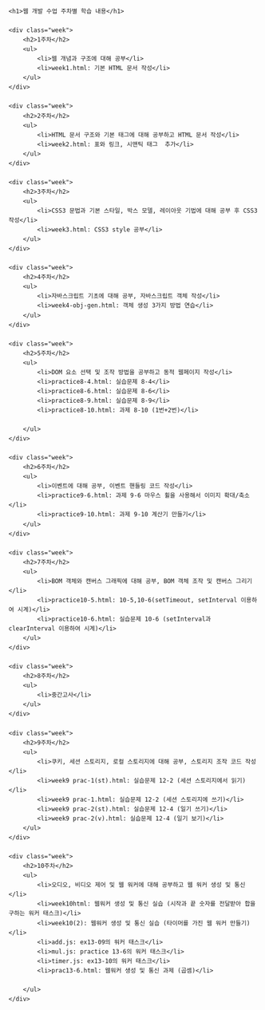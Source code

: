 <!DOCTYPE html>
<html lang="ko">
<head>
    <meta charset="UTF-8">
    <meta name="viewport" content="width=device-width, initial-scale=1.0">
    <title>웹 개발 1주차부터 10주차까지</title>
    <style>
        body {
            font-family: Arial, sans-serif;
            line-height: 1.6;
            margin: 20px;
        }
        h1 {
            text-align: center;
            color: #333;
        }
        h2 {
            color: #555;
        }
        ul {
            list-style-type: none;
            padding: 0;
        }
        li {
            margin: 10px 0;
        }
        .week {
            background-color: #f0f0f0;
            padding: 10px;
            border-radius: 5px;
        }
    </style>
</head>
<body>

    <h1>웹 개발 수업 주차별 학습 내용</h1>

    <div class="week">
        <h2>1주차</h2>
        <ul>
            <li>웹 개념과 구조에 대해 공부</li>
            <li>week1.html: 기본 HTML 문서 작성</li>
        </ul>
    </div>

    <div class="week">
        <h2>2주차</h2>
        <ul>
            <li>HTML 문서 구조와 기본 태그에 대해 공부하고 HTML 문서 작성</li>
            <li>week2.html: 표와 링크, 시맨틱 태그  추가</li>
        </ul>
    </div>

    <div class="week">
        <h2>3주차</h2>
        <ul>
            <li>CSS3 문법과 기본 스타일, 박스 모델, 레이아웃 기법에 대해 공부 후 CSS3 작성</li>
            <li>week3.html: CSS3 style 공부</li>
        </ul>
    </div>

    <div class="week">
        <h2>4주차</h2>
        <ul>
            <li>자바스크립트 기초에 대해 공부, 자바스크립트 객체 작성</li>
            <li>week4-obj-gen.html: 객체 생성 3가지 방법 연습</li>
        </ul>
    </div>

    <div class="week">
        <h2>5주차</h2>
        <ul>
            <li>DOM 요소 선택 및 조작 방법을 공부하고 동적 웹페이지 작성</li>
            <li>practice8-4.html: 실습문제 8-4</li>
            <li>practice8-6.html: 실습문제 8-6</li>
            <li>practice8-9.html: 실습문제 8-9</li>
            <li>practice8-10.html: 과제 8-10 (1번+2번)</li>
            
        </ul>
    </div>

    <div class="week">
        <h2>6주차</h2>
        <ul>
            <li>이벤트에 대해 공부, 이벤트 핸들링 코드 작성</li>
            <li>practice9-6.html: 과제 9-6 마우스 휠을 사용해서 이미지 확대/축소</li>
            <li>practice9-10.html: 과제 9-10 계산기 만들기</li>
        </ul>
    </div>

    <div class="week">
        <h2>7주차</h2>
        <ul>
            <li>BOM 객체와 캔버스 그래픽에 대해 공부, BOM 객체 조작 및 캔버스 그리기</li>
            <li>practice10-5.html: 10-5,10-6(setTimeout, setInterval 이용하여 시계)</li>
            <li>practice10-6.html: 실습문제 10-6 (setInterval과 clearInterval 이용하여 시계)</li>
        </ul>
    </div>

    <div class="week">
        <h2>8주차</h2>
        <ul>
            <li>중간고사</li>
        </ul>
    </div>

    <div class="week">
        <h2>9주차</h2>
        <ul>
            <li>쿠키, 세션 스토리지, 로컬 스토리지에 대해 공부, 스토리지 조작 코드 작성</li>
            <li>week9 prac-1(st).html: 실습문제 12-2 (세션 스토리지에서 읽기)</li>
            <li>week9 prac-1.html: 실습문제 12-2 (세션 스토리지에 쓰기)</li>
            <li>week9 prac-2(st).html: 실습문제 12-4 (일기 쓰기)</li>
            <li>week9 prac-2(v).html: 실습문제 12-4 (일기 보기)</li>
        </ul>
    </div>

    <div class="week">
        <h2>10주차</h2>
        <ul>
            <li>오디오, 비디오 제어 및 웹 워커에 대해 공부하고 웹 워커 생성 및 통신</li>
            <li>week10html: 웹워커 생성 및 통신 실습 (시작과 끝 숫자를 전달받아 합을 구하는 워커 태스크)</li>
            <li>week10(2): 웹워커 생성 및 통신 실습 (타이머를 가진 웹 워커 만들기)</li>
            <li>add.js: ex13-09의 워커 태스크</li>
            <li>mul.js: practice 13-6의 워커 태스크</li>
            <li>timer.js: ex13-10의 워커 태스크</li>
            <li>prac13-6.html: 웹워커 생성 및 통신 과제 (곱셈)</li>
            
        </ul>
    </div>

</body>
</html>
